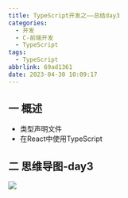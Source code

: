 ```yaml
---
title: TypeScript开发之——总结day3
categories:
  - 开发
  - C-前端开发
  - TypeScript
tags:
  - TypeScript
abbrlink: 69ad1361
date: 2023-04-30 10:09:17
---
```

## 一 概述

* 类型声明文件
* 在React中使用TypeScript

<!--more-->

## 二  思维导图-day3

![][1]



[1]:https://cdn.jsdelivr.net/gh/PGzxc/CDN/blog-ts/ts-summary-day3.png